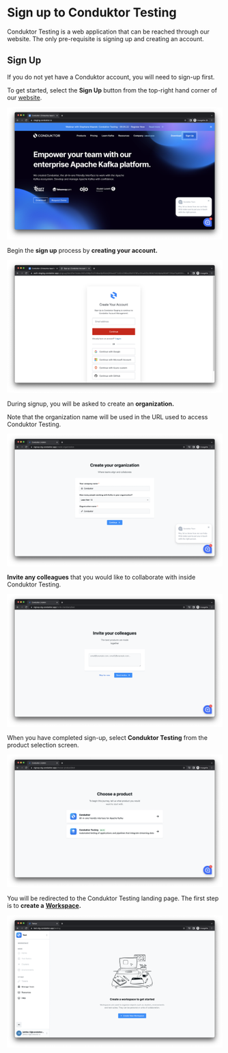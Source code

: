 # Sign up to Conduktor Testing

Conduktor Testing is a web application that can be reached through our website. The only pre-requisite is signing up and creating an account.

## Sign Up

If you do not yet have a Conduktor account, you will need to sign-up first.&#x20;

To get started, select the **Sign Up** button from the top-right hand corner of our [website](https://conduktor.io/).&#x20;

![](<../.gitbook/assets/image (168).png>)

Begin the **sign up** process by **creating your account.**&#x20;

![](<../.gitbook/assets/image (84).png>)

During signup, you will be asked to create an **organization.**&#x20;

Note that the organization name will be used in the URL used to access Conduktor Testing.&#x20;

![](<../.gitbook/assets/image (27) (1).png>)

**Invite any colleagues** that you would like to collaborate with inside Conduktor Testing.

![](<../.gitbook/assets/image (151).png>)

When you have completed sign-up, select **Conduktor Testing** from the product selection screen.

![](<../.gitbook/assets/image (26).png>)

You will be redirected to the Conduktor Testing landing page. The first step is to **create a** [**Workspace**](../features/workspace.md)**.**&#x20;

![](<../.gitbook/assets/image (115).png>)

